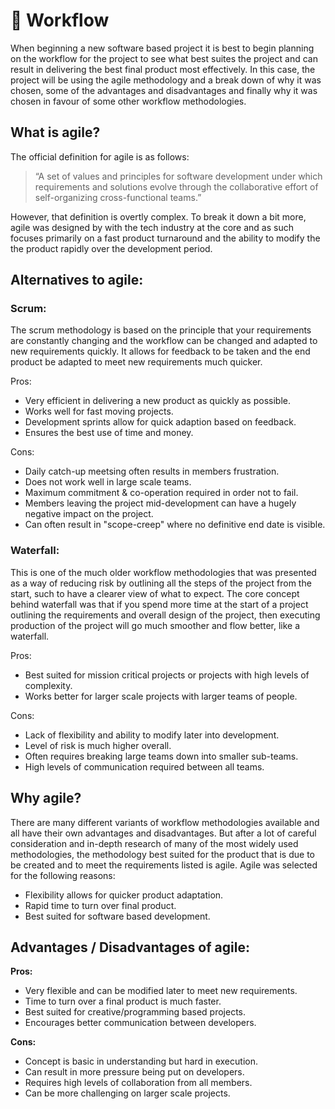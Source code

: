 # 🌊 Workflow
When beginning a new software based project it is best to begin planning on the workflow for the project to see what best suites the project and can result in delivering the best final product most effectively.
In this case, the project will be using the agile methodology and a break down of why it was chosen, some of the advantages and disadvantages and finally why it was chosen in favour of some other workflow methodologies.

## What is agile?
The official definition for agile is as follows:

> “A set of values and principles for software development under which requirements and solutions evolve through the collaborative effort of self-organizing cross-functional teams.”

However, that definition is overtly complex. To break it down a bit more, agile was designed by with the tech industry at the core and as such focuses primarily on a fast product turnaround and the ability to modify the the product rapidly over the development period.

## Alternatives to agile:

### Scrum:
The scrum methodology is based on the principle that your requirements are constantly changing and the workflow can be changed and adapted to new requirements quickly. It allows for feedback to be taken and the end product be adapted to meet new requirements much quicker.

Pros:
- Very efficient in delivering a new product as quickly as possible.
- Works well for fast moving projects.
- Development sprints allow for quick adaption based on feedback.
- Ensures the best use of time and money.

Cons:
- Daily catch-up meetsing often results in members frustration.
- Does not work well in large scale teams.
- Maximum commitment & co-operation required in order not to fail.
- Members leaving the project mid-development can have a hugely negative impact on the project.
- Can often result in "scope-creep" where no definitive end date is visible.

### Waterfall:
This is one of the much older workflow methodologies that was presented as a way of reducing risk by outlining all the steps of the project from the start, such to have a clearer view of what to expect.
The core concept behind waterfall was that if you spend more time at the start of a project outlining the requirements and overall design of the project, then executing production of the project will go much smoother and flow better, like a waterfall.

Pros:
- Best suited for mission critical projects or projects with high levels of complexity.
- Works better for larger scale projects with larger teams of people.

Cons:
- Lack of flexibility and ability to modify later into development.
- Level of risk is much higher overall.
- Often requires breaking large teams down into smaller sub-teams.
- High levels of communication required between all teams.

## Why agile?
There are many different variants of workflow methodologies available and all have their own advantages and disadvantages. But after a lot of careful consideration and in-depth research of many of the most widely used methodologies, the methodology best suited for the product that is due to be created and to meet the requirements listed is agile.
Agile was selected for the following reasons:
- Flexibility allows for quicker product adaptation.
- Rapid time to turn over final product.
- Best suited for software based development.

## Advantages / Disadvantages of agile:
**Pros:** 
- Very flexible and can be modified later to meet new requirements.
- Time to turn over a final product is much faster.
- Best suited for creative/programming based projects.
- Encourages better communication between developers.

**Cons:** 
- Concept is basic in understanding but hard in execution.
- Can result in more pressure being put on developers.
- Requires high levels of collaboration from all members.
- Can be more challenging on larger scale projects.
